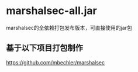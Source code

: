 # marshalsec-all.jar
marshalsec的全依赖打包发布版本，可直接使用的jar包

## 基于以下项目打包制作
https://github.com/mbechler/marshalsec


